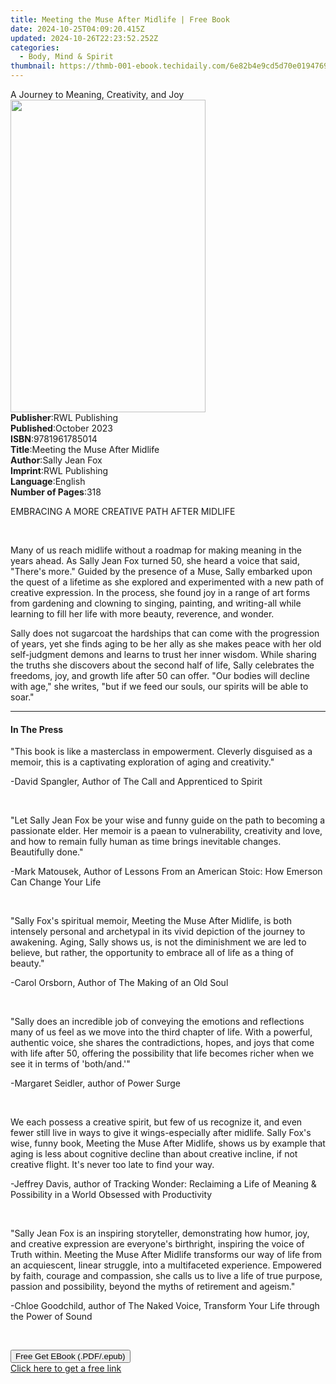 ```yaml
---
title: Meeting the Muse After Midlife | Free Book
date: 2024-10-25T04:09:20.415Z
updated: 2024-10-26T22:23:52.252Z
categories:
  - Body, Mind & Spirit
thumbnail: https://thmb-001-ebook.techidaily.com/6e82b4e9cd5d70e0194769584cdd59bd718a6361043e207c8e9956555fcbcfd7.jpg
---
```

<main id="book-container">
  <div class="flex flex-col">
    <div class="book-brief flex-1 py-6 px-4 sm:p-6 md:py-10 md:px-8">
      <!-- brief-->
      <div class="book-brief-main">
        A Journey to Meaning, Creativity, and Joy
      </div>
    </div>
    <div
      class="book-meta-info flex-1 grid gap-4 col-start-1 col-end-3 row-start-1 sm:mb-6 sm:grid-cols-4 lg:gap-6 lg:col-start-2 lg:row-end-6 lg:row-span-6 lg:mb-0"
    >
      <div
        class="book-meta-info-left place-content-center mt-4 p-4 text-sm leading-6 col-start-2 col-span-2 dark:text-slate-400"
      >
        <img
          class="w-full h-500 object-cover rounded-lg sm:h-255 sm:col-span-2 lg:col-span-full"
          src="https://img-001-ebook.techidaily.com/45d2353614139e8b7f68edc5471d8f6d792f421ec0ffa3e4bfa59121919a777b.jpg"
          alt=""
          width="312"
          height="500"
        />
      </div>
      <div
        class="book-meta-info-right mt-2 col-start-1 row-start-2 col-span-3 self-center"
      >
        <!-- meta data  -->
        <div class="flex flex-col px-4 md:px-8">
          <div class="flex-1">
            <strong>Publisher</strong>:<span class="px-2">RWL Publishing</span>
          </div>
          <div class="flex-1">
            <strong>Published</strong>:<span class="px-2">October 2023</span>
          </div>
          <div class="flex-1">
            <strong>ISBN</strong>:<span class="px-2">9781961785014</span>
          </div>
          <div class="flex-1">
            <strong>Title</strong>:<span class="px-2"
              >Meeting the Muse After Midlife</span
            >
          </div>
          <div class="flex-1">
            <strong>Author</strong>:<span class="px-2">Sally Jean Fox</span>
          </div>
          <div class="flex-1">
            <strong>Imprint</strong>:<span class="px-2">RWL Publishing</span>
          </div>
          <div class="flex-1">
            <strong>Language</strong>:<span class="px-2">English</span>
          </div>
          <div class="flex-1">
            <strong>Number of Pages</strong>:<span class="px-2">318</span>
          </div>
        </div>
      </div>
    </div>
    <div class="book-description flex-1 py-6 px-4 sm:p-6 md:py-10 md:px-8">
      <div class="book-description-main">
        <div accordion-content="" id="description">
          <p>EMBRACING A MORE CREATIVE PATH AFTER MIDLIFE</p>
          <p><br /></p>
          <p>
            Many of us reach midlife without a roadmap for making meaning in the
            years ahead. As Sally Jean Fox turned 50, she heard a voice that
            said, "There's more." Guided by the presence of a Muse, Sally
            embarked upon the quest of a lifetime as she explored and
            experimented with a new path of creative expression. In the process,
            she found joy in a range of art forms from gardening and clowning to
            singing, painting, and writing-all while learning to fill her life
            with more beauty, reverence, and wonder.
          </p>
          <p>
            Sally does not sugarcoat the hardships that can come with the
            progression of years, yet she finds aging to be her ally as she
            makes peace with her old self-judgment demons and learns to trust
            her inner wisdom. While sharing the truths she discovers about the
            second half of life, Sally celebrates the freedoms, joy, and growth
            life after 50 can offer. "Our bodies will decline with age," she
            writes, "but if we feed our souls, our spirits will be able to
            soar."
          </p>
        </div>
        <div class="accordion-fader"></div>
      </div>
    </div>
    <div class="book-excerpts flex-1 py-6 px-4 sm:p-6 md:py-10 md:px-8">
      <!-- excerpts-->
      <div class="book-excerpts-main">
        <hr />
        <h4 class="placeholder placeholder-heading">
          <span>In The Press</span>
        </h4>
        <p></p>
        <p>
          "This book is like a masterclass in empowerment. Cleverly disguised as
          a memoir, this is a captivating exploration of aging and creativity."
        </p>
        <p>-David Spangler, Author of The Call and Apprenticed to Spirit</p>
        <p><br /></p>
        <p>
          "Let Sally Jean Fox be your wise and funny guide on the path to
          becoming a passionate elder. Her memoir is a paean to vulnerability,
          creativity and love, and how to remain fully human as time brings
          inevitable changes. Beautifully done."
        </p>
        <p>
          -Mark Matousek, Author of Lessons From an American Stoic: How Emerson
          Can Change Your Life
        </p>
        <p><br /></p>
        <p>
          "Sally Fox's spiritual memoir, Meeting the Muse After Midlife, is both
          intensely personal and archetypal in its vivid depiction of the
          journey to awakening. Aging, Sally shows us, is not the diminishment
          we are led to believe, but rather, the opportunity to embrace all of
          life as a thing of beauty."
        </p>
        <p>-Carol Orsborn, Author of The Making of an Old Soul</p>
        <p><br /></p>
        <p>
          "Sally does an incredible job of conveying the emotions and
          reflections many of us feel as we move into the third chapter of life.
          With a powerful, authentic voice, she shares the contradictions,
          hopes, and joys that come with life after 50, offering the possibility
          that life becomes richer when we see it in terms of 'both/and.'"
        </p>
        <p>-Margaret Seidler, author of Power Surge</p>
        <p><br /></p>
        <p>
          We each possess a creative spirit, but few of us recognize it, and
          even fewer&nbsp;still live in ways to give it wings-especially after
          midlife. Sally Fox's wise, funny book,&nbsp;Meeting the Muse After
          Midlife,&nbsp;shows us by example that aging is less about cognitive
          decline than about creative incline, if not creative flight. It's
          never too late to find your way.
        </p>
        <p>
          -Jeffrey Davis, author of Tracking Wonder: Reclaiming a Life of
          Meaning &amp; Possibility in a World Obsessed with Productivity
        </p>
        <p><br /></p>
        <p>
          "Sally Jean Fox is an inspiring storyteller, demonstrating how humor,
          joy, and creative expression are everyone's birthright, inspiring the
          voice of Truth within. Meeting the Muse After Midlife transforms our
          way of life from an acquiescent, linear struggle, into a multifaceted
          experience. Empowered by faith, courage and compassion, she calls us
          to live a life of true purpose, passion and possibility, beyond the
          myths of retirement and ageism."
        </p>
        <p>
          -Chloe Goodchild, author of The Naked Voice, Transform Your Life
          through the Power of Sound
        </p>
        <p><br /></p>
        <p></p>
      </div>
    </div>
    <div
      class="book-about-author flex-1 py-6 px-4 sm:p-6 md:py-10 md:px-8"
    ></div>
    <div class="book-free-get flex-1 py-6 px-4 sm:p-6 md:py-10 md:px-8">
      <button
        id="btn-free-get"
        class="bg-blue-500 hover:bg-blue-700 text-white font-bold py-2 px-4 rounded"
      >
        Free Get EBook (.PDF/.epub)
      </button>
      <div id="countdown-display" class="px-2 text-lg mt-2"></div>
      <a
        id="free-link"
        class="hidden bg-blue-500 hover:bg-blue-700 text-white font-bold py-2 px-4 rounded"
        href="https://www.ebooks.com/en-us/book/211132995/meeting-the-muse-after-midlife/sally-jean-fox/"
        target="_blank"
        >Click here to get a free link</a
      >
    </div>
    <script>
      let countdownTime = 0;
      let countdownInterval = null;
      document
        .getElementById('btn-free-get')
        .addEventListener('click', startCountdown);
      function startCountdown() {
        countdownTime = new Date().getTime() + 60000 * 3;
        countdownInterval = setInterval(updateCountdown, 1000);
        document.getElementById('btn-free-get').disabled = true;
        document
          .getElementById('btn-free-get')
          .classList.add('bg-gray-500', 'cursor-not-allowed');
      }
      function updateCountdown() {
        let currentTime = new Date().getTime();
        let timeLeft = countdownTime - currentTime;
        let secondsLeft = Math.floor(timeLeft / 1000);
        document.getElementById('countdown-display').innerHTML =
          `Remaining time: ${secondsLeft} seconds.`;
        if (secondsLeft <= 0) {
          clearInterval(countdownInterval);
          document.getElementById('btn-free-get').classList.add('hidden');
          document.getElementById('free-link').classList.remove('hidden');
          document.getElementById('countdown-display').innerHTML = '';
        }
      }
    </script>
  </div>
</main>

<ins class="adsbygoogle"
      style="display:block"
      data-ad-client="ca-pub-7571918770474297"
      data-ad-slot="8358498916"
      data-ad-format="auto"
      data-full-width-responsive="true"></ins>
    